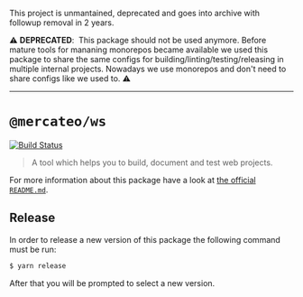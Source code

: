 This project is unmantained, deprecated and goes into archive with followup removal in 2 years.

⚠️ **DEPRECATED**: ️️️️ This package should not be used anymore. Before mature tools for mananing monorepos became available we used this package to share the same configs for building/linting/testing/releasing in multiple internal projects. ️Nowadays we use monorepos and don't need to share configs like we used to. ⚠️

---

# `@mercateo/ws`

[![Build Status](https://travis-ci.org/Mercateo/ws.svg?branch=master)](https://travis-ci.org/Mercateo/ws)

> A tool which helps you to build, document and test web projects.

For more information about this package have a look at [the official `README.md`](./packages/ws/README.md).

## Release

In order to release a new version of this package the following command must be run:

```bash
$ yarn release
```

After that you will be prompted to select a new version.
